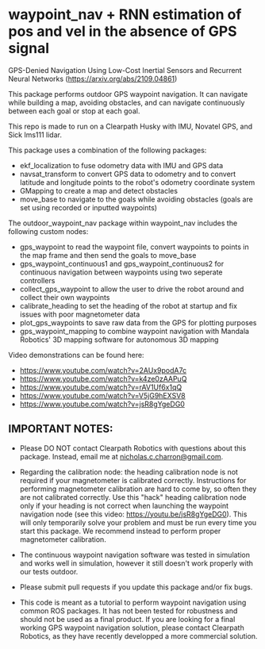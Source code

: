 # waypoint_nav + RNN estimation of pos and vel in the absence of GPS signal

GPS-Denied Navigation Using Low-Cost Inertial Sensors and Recurrent Neural Networks (https://arxiv.org/abs/2109.04861)

This package performs outdoor GPS waypoint navigation. It can navigate while building a map, avoiding obstacles, and can navigate continuously between each goal or stop at each goal. 

This repo is made to run on a Clearpath Husky with IMU, Novatel GPS, and Sick lms111 lidar.

This package uses a combination of the following packages:
* ekf_localization to fuse odometry data with IMU and GPS data
* navsat_transform to convert GPS data to odometry and to convert latitude and longitude points to the robot's odometry coordinate system
* GMapping to create a map and detect obstacles
* move_base to navigate to the goals while avoiding obstacles (goals are set using recorded or inputted waypoints)

The outdoor_waypoint_nav package within waypoint_nav includes the following custom nodes:
	
* gps_waypoint to read the waypoint file, convert waypoints to points in the map frame and then send the goals to move_base
* gps_waypoint_continuous1 and gps_waypoint_continuous2 for continuous navigation between waypoints using two seperate controllers
* collect_gps_waypoint to allow the user to drive the robot around and collect their own waypoints
* calibrate_heading to set the heading of the robot at startup and fix issues with poor magnetometer data
* plot_gps_waypoints to save raw data from the GPS for plotting purposes
* gps_waypoint_mapping to combine waypoint navigation with Mandala Robotics' 3D mapping software for autonomous 3D mapping
  
  
Video demonstrations can be found here:
* https://www.youtube.com/watch?v=2AUx9podA7c
* https://www.youtube.com/watch?v=k4ze0zAAPuQ
* https://www.youtube.com/watch?v=rAV1Uf6x1qQ
* https://www.youtube.com/watch?v=V5jG9hEXSV8
* https://www.youtube.com/watch?v=jsR8gYgeDG0

IMPORTANT NOTES:
----------------
 * Please DO NOT contact Clearpath Robotics with questions about this package. Instead, email me at nicholas.c.charron@gmail.com.
 
 * Regarding the calibration node: the heading calibration node is not required if your magnetometer is calibrated correctly. Instructions for performing magnetometer calibration are hard to come by, so often they are not calibrated correctly. Use this "hack" heading calibration node only if your heading is not correct when launching the waypoint navigation node (see this video: https://youtu.be/jsR8gYgeDG0). This will only temporarily solve your problem and must be run every time you start this package. We recommend instead to perform proper magnetometer calibration.
 
 * The continuous waypoint navigation software was tested in simulation and works well in simulation, however it still doesn't work properly with our tests outdoor.
 
 * Please submit pull requests if you update this package and/or fix bugs.
 
 * This code is meant as a tutorial to perform waypoint navigation using common ROS packages. It has not been tested for robustness and should not be used as a final product. If you are looking for a final working GPS waypoint navigation solution, please contact Clearpath Robotics, as they have recently developped a more commercial solution.
